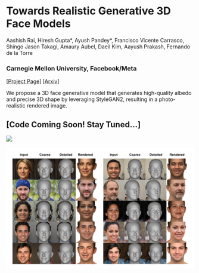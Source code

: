 # Towards Realistic Generative 3D Face Models

Aashish Rai, Hiresh Gupta*, Ayush Pandey*,  Francisco Vicente Carrasco, Shingo Jason Takagi, Amaury Aubel, Daeil Kim, Aayush Prakash, Fernando de la Torre

### Carnegie Mellon University, Facebook/Meta

[[Project Page](https://aashishrai3799.github.io/Towards-Realistic-Generative-3D-Face-Models)] [[Arxiv](https://arxiv.org/pdf/2304.12483.pdf)]

We propose a 3D face generative model that generates high-quality albedo and precise 3D shape by leveraging StyleGAN2, resulting in a photo-realistic rendered image.


## [Code Coming Soon! Stay Tuned...]


![](figure_1.png)

![](supp_image.png)
